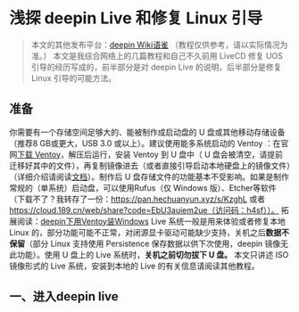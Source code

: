 # 浅探 deepin Live 和修复 Linux 引导
> 本文的其他发布平台：[deepin Wiki](https://wiki.deepin.org/zh/04_%E6%8C%89%E5%90%AF%E5%8A%A8%E9%A1%BA%E5%BA%8F%E5%88%92%E5%88%86/00_%E7%B3%BB%E7%BB%9F%E5%90%AF%E5%8A%A8%E5%89%8D/01_%E5%90%AF%E5%8A%A8%E9%A1%B9%E7%9B%B8%E5%85%B3/%E6%B5%85%E6%8E%A2deepin-Live%E5%92%8C%E4%BF%AE%E5%A4%8DLinux%E5%BC%95%E5%AF%BC)[语雀](https://www.yuque.com/pzm9012/ct5ume/ihc99w)
> （教程仅供参考，请以实际情况为准。）
本文是我综合网络上的几篇教程和自己不久前用 LiveCD 修复 UOS 引导的经历写成的，前半部分是对 deepin Live 的说明，后半部分是修复 Linux 引导的可能方法。
## 准备
你需要有一个存储空间足够大的、能被制作成启动盘的 U 盘或其他移动存储设备（推荐8 GB或更大，USB 3.0 或以上）。建议使用能多系统启动的 Ventoy ：在官网[下载 Ventoy](https://ventoy.net/cn/download.html)，解压后运行，安装 Ventoy 到 U 盘中（ U 盘会被清空，请提前迁移好其中的文件），再复制镜像进去（或者直接引导启动本地硬盘上的镜像文件）（详细介绍请阅读[文档](https://ventoy.net/cn/doc_news.html)）。制作后 U 盘存储文件的功能基本不受影响。如果是制作常规的（单系统）启动盘，可以使用Rufus（仅 Windows 版）、Etcher等软件（下载不了？我转存了一份：https://pan.hechuanyun.xyz/s/KzghL 或者 https://cloud.189.cn/web/share?code=EbU3auiem2ue（访问码：h4sf））。
拓展阅读：[deepin下用Ventoy装Windows](https://www.yuque.com/pzm9012/ct5ume/uf10gv)
Live 系统一般是用来体验或者修复本地 Linux 的，部分功能可能不正常，对闭源显卡驱动可能缺少支持，关机之后**数据不保留**（部分 Linux 支持使用 Persistence 保存数据以供下次使用，deepin 镜像无此功能）。使用 U 盘上的 Live 系统时，**关机之前切勿拔下 U 盘。**
本文只讲述 ISO 镜像形式的 Live 系统，安装到本地的 Live 的有关信息请阅读其他教程。

## 一、进入deepin live
